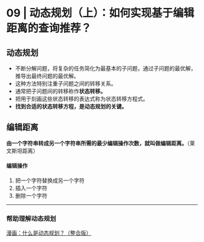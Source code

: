 # 09 | 动态规划（上）：如何实现基于编辑距离的查询推荐？

## 动态规划

* 不断分解问题，将复杂的任务简化为最基本的子问题，通过子问题的最优解，推导出最终问题的最优解。
* 这种方法特别注重子问题之间的转移关系。
* 通常把子问题间的转移称作**状态转移。**
* 把用于刻画这些状态转移的表达式称为状态转移方程式。
* **找到合适的状态转移方程，是动态规划的关键。**

## 编辑距离

**由一个字符串转成另一个字符串所需的最少编辑操作次数，就叫做编辑距离。**（莱文斯坦距离）

#### 编辑操作
1. 把一个字符替换成另一个字符
2. 插入一个字符
3. 删除一个字符

******

### 帮助理解动态规划

[漫画：什么是动态规划？（整合版）](https://mp.weixin.qq.com/s/3h9iqU4rdH3EIy5m6AzXsg)


